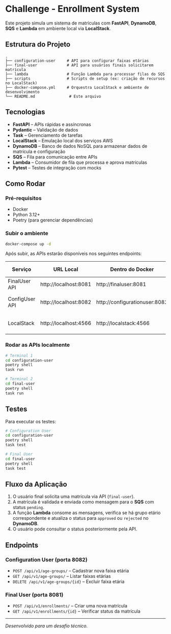 # Challenge - Enrollment System

Este projeto simula um sistema de matrículas com **FastAPI**, **DynamoDB**, **SQS** e **Lambda** em ambiente local via **LocalStack**.

## Estrutura do Projeto

```
.
├── configuration-user     # API para configurar faixas etárias
├── final-user             # API para usuários finais solicitarem matrícula
├── lambda                 # Função Lambda para processar filas do SQS
├── scripts                # Scripts de setup (ex: criação de recursos no LocalStack)
├── docker-compose.yml     # Orquestra LocalStack e ambiente de desenvolvimento
└── README.md               # Este arquivo
```

## Tecnologias

- **FastAPI** – APIs rápidas e assíncronas
- **Pydantic** – Validação de dados
- **Task** – Gerenciamento de tarefas
- **LocalStack** – Emulação local dos serviços AWS
- **DynamoDB** – Banco de dados NoSQL para armazenar dados de matrícula e configuração
- **SQS** – Fila para comunicação entre APIs
- **Lambda** – Consumidor de fila que processa e aprova matrículas
- **Pytest** – Testes de integração com mocks

## Como Rodar

### Pré-requisitos

- Docker
- Python 3.12+
- Poetry (para gerenciar dependências)

### Subir o ambiente

```bash
docker-compose up -d
```

Após subir, as APIs estarão disponíveis nos seguintes endpoints:

| Serviço | URL Local             | Dentro do Docker              | Acessar o container      |
|-------|-----------------------|-------------------------------|--------------------------|
| FinalUser API  | http://localhost:8081 | http://finaluser:8081         | docker exec -it finaluser /bin/sh |
| ConfigUser API   | http://localhost:8082 | http://configurationuser:8082 | docker exec -it configurationuser /bin/sh           |
| LocalStack   | http://localhost:4566 | http://localstack:4566        | docker exec -it localstack /bin/bash         |


### Rodar as APIs localmente

```bash
# Terminal 1
cd configuration-user
poetry shell
task run

# Terminal 2
cd final-user
poetry shell
task run
```

## Testes

Para executar os testes:

```bash
# Configuration User
cd configuration-user
poetry shell
task test

# Final User
cd final-user
poetry shell
task test
```

## Fluxo da Aplicação

1. O usuário final solicita uma matrícula via API (`final-user`).
2. A matrícula é validada e enviada como mensagem para o **SQS** com status `pending`.
3. A função **Lambda** consome as mensagens, verifica se há grupo etário correspondente e atualiza o status para `approved` ou `rejected` no **DynamoDB**.
4. O usuário pode consultar o status posteriormente pela API.

## Endpoints

### Configuration User (porta 8082)

- `POST /api/v1/age-groups/` – Cadastrar nova faixa etária
- `GET /api/v1/age-groups/` – Listar faixas etárias
- `DELETE /api/v1/age-groups/{id}` – Excluir faixa etária

### Final User (porta 8081)

- `POST /api/v1/enrollments/` – Criar uma nova matrícula
- `GET /api/v1/enrollments/{id}` – Verificar status da matrícula

---

_Desenvolvido para um desafio técnico._
